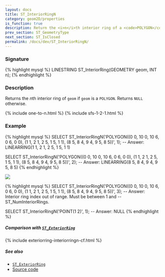 ```yaml
---
layout: docs
title: ST_InteriorRingN
category: geom2D/properties
is_function: true
description: Return the <i>n</i>th interior ring of a <code>POLYGON</code>
prev_section: ST_GeometryType
next_section: ST_IsClosed
permalink: /docs/dev/ST_InteriorRingN/
---
```


### Signature

{% highlight mysql %}
LINESTRING ST_InteriorRing(GEOMETRY geom, INT n);
{% endhighlight %}

### Description

Returns the *n*th interior ring of `geom` if `geom` is a `POLYGON`. Returns
`NULL` otherwise.

{% include one-to-n.html %}
{% include sfs-1-2-1.html %}

### Example

{% highlight mysql %}
SELECT ST_InteriorRingN('POLYGON((0 0, 10 0, 10 6, 0 6, 0 0),
                                 (1 1, 2 1, 2 5, 1 5, 1 1),
                                 (8 5, 8 4, 9 4, 9 5, 8 5))', 1);
-- Answer: LINEARRING(1 1, 2 1, 2 5, 1 5, 1 1)

SELECT ST_InteriorRingN('POLYGON((0 0, 10 0, 10 6, 0 6, 0 0),
                                 (1 1, 2 1, 2 5, 1 5, 1 1),
                                 (8 5, 8 4, 9 4, 9 5, 8 5))', 2);
-- Answer: LINEARRING(8 5, 8 4, 9 4, 9 5, 8 5)
{% endhighlight %}

<img class="displayed" src="../ST_InteriorRingN.png"/>

{% highlight mysql %}
SELECT ST_InteriorRingN('POLYGON((0 0, 10 0, 10 6, 0 6, 0 0),
                                 (1 1, 2 1, 2 5, 1 5, 1 1),
                                 (8 5, 8 4, 9 4, 9 5, 8 5))', 3);
-- Answer: Interior ring index out of range. Must be between 1 and
-- ST_NumInteriorRings.

SELECT ST_InteriorRingN('POINT(1 2)', 1);
-- Answer: NULL
{% endhighlight %}

##### Comparison with [`ST_ExteriorRing`](../ST_ExteriorRing)

{% include exteriorring-interiorringn-cf.html %}

##### See also

* [`ST_ExteriorRing`](../ST_ExteriorRing)
* <a href="https://github.com/irstv/H2GIS/blob/master/h2spatial/src/main/java/org/h2gis/h2spatial/internal/function/spatial/properties/ST_InteriorRingN.java" target="_blank">Source code</a>
